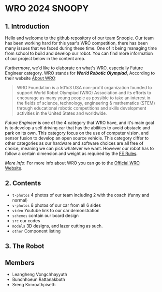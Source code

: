 WRO 2024 SNOOPY
====

## 1. Introduction

Hello and welcome to the github repository of our team Snoopie. Our team has been working hard for this year's WRO competition, there has been many issues that we faced during these time. One of it being managing time from school to build and develop our robot. You can find more information of our project below in the content area.

*Furthermore*, we'd like to elaborate on what's WRO, especially Future Engineer category. WRO stands for ***World Robotic Olympiad***, According to their website [About WRO](https://wro-association.org/wro-foundation/):
> WRO Foundation is a 501c3 USA non-profit organization founded to support World Robot Olympiad (WRO) Association and its efforts to encourage as many young people as possible to take an interest in the fields of science, technology, engineering & mathematics (STEM) through educational robotic competitions and skills development activities in the United States and worldwide.

*Future Engineer* is one of the 4 category that WRO have, and it's main goal is to develop a self driving car that has the abilities to avoid obstacle and park on its own. This category focus on the use of computer vision, and sensor fusion to develop an open source vehicle. This category differ to other categories as our hardware and software choices are all free of choice, meaning we can pick whatever we want. However our robot has to follow a certain dimension and weight as required by the [FE Rules](https://wro-association.org/wp-content/uploads/WRO-2024-Future-Engineers-Self-Driving-Cars-General-Rules.pdf).

*More Info*: For more info about WRO you can go to the [Official WRO Website](https://wro-association.org/).


## 2. Contents

* `t-photos` 4 photos of our team including 2 with the coach (funny and normal)
* `v-photos` 6 photos of our car from all 6 sides
* `video` Youtube link to our car demonstration
* `schemes` contain our board design
* `src` our codes
* `models` 3D designs, and lazer cutting as such.
* `other` Component listing

## 3. The Robot

## Members
- Leangheng Vongchhayyuth 
- Bunchhoeun Rattanakboth
- Sreng Kimroathpiseth 

